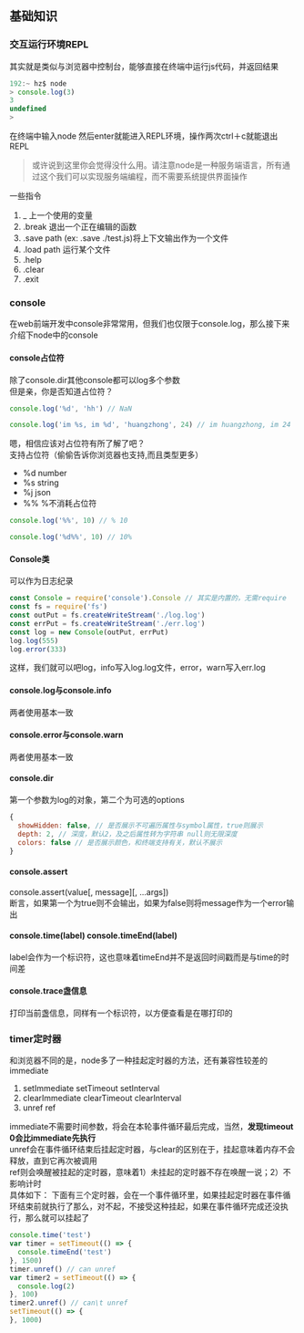 ## 基础知识


### 交互运行环境REPL
其实就是类似与浏览器中控制台，能够直接在终端中运行js代码，并返回结果  
```JavaScript
192:~ hz$ node
> console.log(3)
3
undefined
>
```
在终端中输入node 然后enter就能进入REPL环境，操作两次ctrl＋c就能退出REPL  

> 或许说到这里你会觉得没什么用。请注意node是一种服务端语言，所有通过这个我们可以实现服务端编程，而不需要系统提供界面操作

一些指令
1. _ 上一个使用的变量
2. .break 退出一个正在编辑的函数
3. .save path (ex: .save ./test.js)将上下文输出作为一个文件
4. .load path 运行某个文件
5. .help
6. .clear
7. .exit

### console
在web前端开发中console非常常用，但我们也仅限于console.log，那么接下来介绍下node中的console
#### console占位符
除了console.dir其他console都可以log多个参数  
但是亲，你是否知道占位符？
```JavaScript
console.log('%d', 'hh') // NaN

console.log('im %s, im %d', 'huangzhong', 24) // im huangzhong, im 24
```
嗯，相信应该对占位符有所了解了吧？  
支持占位符（偷偷告诉你浏览器也支持,而且类型更多）
* %d number
* %s string
* %j json
* %% %不消耗占位符
```JavaScript
console.log('%%', 10) // % 10

console.log('%d%%', 10) // 10%
```

#### Console类
可以作为日志纪录
```JavaScript
const Console = require('console').Console // 其实是内置的，无需require
const fs = require('fs')
const outPut = fs.createWriteStream('./log.log')
const errPut = fs.createWriteStream('./err.log')
const log = new Console(outPut, errPut)
log.log(555)
log.error(333)
```
这样，我们就可以吧log，info写入log.log文件，error，warn写入err.log

#### console.log与console.info
两者使用基本一致
#### console.error与console.warn
两者使用基本一致

#### console.dir
第一个参数为log的对象，第二个为可选的options
```JavaScript
{
  showHidden: false, // 是否展示不可遍历属性与symbol属性，true则展示
  depth: 2, // 深度，默认2，及之后属性转为字符串 null则无限深度
  colors: false // 是否展示颜色，和终端支持有关，默认不展示
}
```
#### console.assert
console.assert(value[, message][, ...args])  
断言，如果第一个为true则不会输出，如果为false则将message作为一个error输出

#### console.time(label) console.timeEnd(label)
label会作为一个标识符，这也意味着timeEnd并不是返回时间戳而是与time的时间差

#### console.trace盏信息
打印当前盏信息，同样有一个标识符，以方便查看是在哪打印的


### timer定时器
和浏览器不同的是，node多了一种挂起定时器的方法，还有兼容性较差的immediate
1. setImmediate setTimeout setInterval
2. clearImmediate clearTimeout clearInterval
3. unref ref

immediate不需要时间参数，将会在本轮事件循环最后完成，当然，**发现timeout 0会比immediate先执行**  
unref会在事件循环结束后挂起定时器，与clear的区别在于，挂起意味着内存不会释放，直到它再次被调用  
ref则会唤醒被挂起的定时器，意味着1）未挂起的定时器不存在唤醒一说；2）不影响计时  
具体如下：
下面有三个定时器，会在一个事件循环里，如果挂起定时器在事件循环结束前就执行了那么，对不起，不接受这种挂起，如果在事件循环完成还没执行，那么就可以挂起了
```JavaScript
console.time('test')
var timer = setTimeout(() => {
  console.timeEnd('test')
}, 1500)
timer.unref() // can unref
var timer2 = setTimeout(() => {
  console.log(2)
}, 100)
timer2.unref() // can\t unref
setTimeout(() => {
}, 1000)
```
